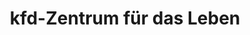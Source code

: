 ---
title: "kfd-Zentrum für das Leben"
url: /kerpen/kfd-zentrum-fuer-das-leben/
shop: Gebrauchtwaren
---